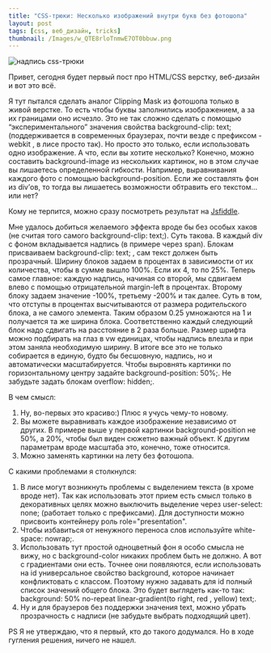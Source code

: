 ```yaml
---
title: "CSS-трюки: Несколько изображений внутри букв без фотошопа"
layout: post
tags: [css, веб_дизайн, tricks]
thumbnail: /Images/w_QTE8rloTnmwE7OT0bbuw.png
---
```

![надпись css-трюки]({{site.baseurl}}/Images/w_QTE8rloTnmwE7OT0bbuw.png)

Привет, сегодня будет первый пост про HTML/CSS верстку, веб-дизайн и вот это всё.

Я тут пытался сделать аналог Clipping Mask из фотошопа только в живой верстке. То есть чтобы буквы заполнились изображением, а за их границами оно исчезло. Это не так сложно сделать с помощью “экспериментального” значения свойства background-clip: text; (поддерживается в современных браузерах, почти везде с префиксом -webkit , в лисе просто так). Но просто это только, если использовать одно изображение. А что, если вы хотите несколько? Конечно, можно составить background-image из нескольких картинок, но в этом случае вы лишаетесь определенной гибкости. Например, выравнивания каждого фото с помощью background-position. Если же составлять фон из div’ов, то тогда вы лишаетесь возможности обтравить его текстом… или нет?

Кому не терпится, можно сразу посмотреть результат на [Jsfiddle](https://jsfiddle.net/Vallek/eobLc7zf/).
<script async src="//jsfiddle.net/Vallek/eobLc7zf/embed/html,css,result/"></script>

Мне удалось добиться желаемого эффекта вроде бы без особых хаков (не считая того самого background-clip: text;). Суть такова. В каждый div с фоном вкладывается надпись (в примере через span). Блокам присваиваем background-clip: text; , сам текст должен быть прозрачный. Ширину блоков задаем в процентах в зависимости от их количества, чтобы в сумме вышло 100%. Если их 4, то по 25%. Теперь самое главное: каждую надпись, начиная со второй, мы сдвигаем влево с помощью отрицательной margin-left в процентах. Второму блоку задаем значение -100%, третьему -200% и так далее. Суть в том, что отступы в процентах высчитываются от размера родительского блока, а не самого элемента. Таким образом 0.25 умножаются на 1 и получается та же ширина блока. Соответственно каждый следующий блок надо сдвигать на расстояние в 2 раза больше. Размер шрифта можно подбирать на глаз в vw единицах, чтобы надпись влезла и при этом заняла необходимую ширину. В итоге все это не только собирается в единую, будто бы бесшовную, надпись, но и автоматически масштабируется. Чтобы выровнять картинки по горизонтальному центру задайте background-position: 50%;. Не забудьте задать блокам overflow: hidden;.

В чем смысл:

1. Ну, во-первых это красиво:) Плюс я учусь чему-то новому.
2. Вы можете выравнивать каждое изображение независимо от других. В примере выше у первой картинки background-position не 50%, а 20%, чтобы был виден сюжетно важный объект. К другим параметрам вроде масштаба это, конечно, тоже относится.
3. Можно заменять картинки на лету без фотошопа.

С какими проблемами я столкнулся:

1. В лисе могут возникнуть проблемы с выделением текста (в хроме вроде нет). Так как использовать этот прием есть смысл только в декоративных целях можно выключить выделение через user-select: none; (работает только с префиксами). Для доступности можно присвоить контейнеру роль role="presentation".
2. Чтобы избавиться от ненужного переноса слов используйте white-space: nowrap;.
3. Использовать тут простой одноцветный фон я особо смысла не вижу, но с background-color никаких проблем быть не должно. А вот с градиентами они есть. Точнее они появляются, если использовать на id универсальное свойство background, которое начинает конфликтовать с классом. Поэтому нужно задавать для id полный список значений общего блока. Это будет выглядеть как-то так: background: 50% no-repeat linear-gradient(to right, red , yellow) text;.
4. Ну и для браузеров без поддержки значения text, можно убрать прозрачность с надписи (не забудьте выбрать подходящий цвет).

PS Я не утверждаю, что я первый, кто до такого додумался. Но в ходе гугления решения, ничего не нашел.
